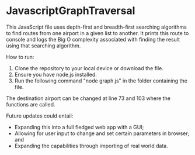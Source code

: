 # JavascriptGraphTraversal

This JavaScript file uses depth-first and breadth-first searching algorithms to find routes from one airport in a given list to another. It prints this route to console and logs the Big O complexity associated with finding the result using that searching algorithm.

How to run:
  1. Clone the repository to your local device or download the file.
  2. Ensure you have node.js installed.
  3. Run the following command "node graph.js" in the folder containing the file.

The destination airport can be changed at line 73 and 103 where the functions are called.

Future updates could entail:
  - Expanding this into a full fledged web app with a GUI;
  - Allowing for user input to change and set certain parameters in browser; and
  - Expanding the capabilities through importing of real world data.

